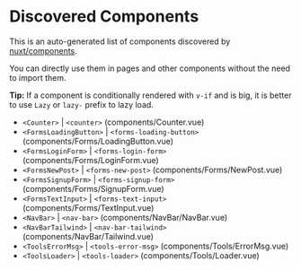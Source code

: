 # Discovered Components

This is an auto-generated list of components discovered by [nuxt/components](https://github.com/nuxt/components).

You can directly use them in pages and other components without the need to import them.

**Tip:** If a component is conditionally rendered with `v-if` and is big, it is better to use `Lazy` or `lazy-` prefix to lazy load.

- `<Counter>` | `<counter>` (components/Counter.vue)
- `<FormsLoadingButton>` | `<forms-loading-button>` (components/Forms/LoadingButton.vue)
- `<FormsLoginForm>` | `<forms-login-form>` (components/Forms/LoginForm.vue)
- `<FormsNewPost>` | `<forms-new-post>` (components/Forms/NewPost.vue)
- `<FormsSignupForm>` | `<forms-signup-form>` (components/Forms/SignupForm.vue)
- `<FormsTextInput>` | `<forms-text-input>` (components/Forms/TextInput.vue)
- `<NavBar>` | `<nav-bar>` (components/NavBar/NavBar.vue)
- `<NavBarTailwind>` | `<nav-bar-tailwind>` (components/NavBar/Tailwind.vue)
- `<ToolsErrorMsg>` | `<tools-error-msg>` (components/Tools/ErrorMsg.vue)
- `<ToolsLoader>` | `<tools-loader>` (components/Tools/Loader.vue)
